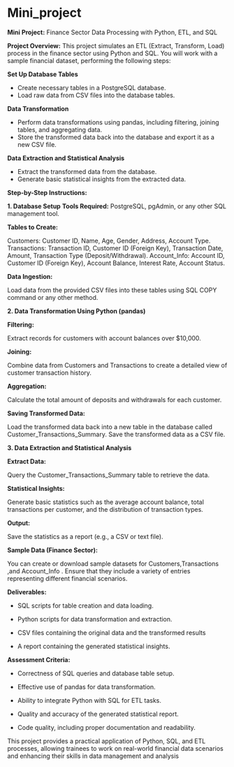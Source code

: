 # Mini_project
**Mini Project:** Finance Sector Data Processing with Python, ETL, and SQL

**Project Overview:** This project simulates an ETL (Extract, Transform, Load) process in the finance sector using Python and SQL. You will work with a sample financial dataset, performing the following steps:

**Set Up Database Tables**
- Create necessary tables in a PostgreSQL database.
- Load raw data from CSV files into the database tables.

**Data Transformation**
- Perform data transformations using pandas, including filtering, joining tables, and aggregating data.
-  Store the transformed data back into the database and export it as a new CSV file.

**Data Extraction and Statistical Analysis**
- Extract the transformed data from the database.
- Generate basic statistical insights from the extracted data.

**Step-by-Step Instructions:**

**1. Database Setup**
  **Tools Required:** PostgreSQL, pgAdmin, or any other SQL management tool.
  
  **Tables to Create:**
  
Customers: Customer ID, Name, Age, Gender, Address, Account Type.
Transactions: Transaction ID, Customer ID (Foreign Key), Transaction Date, Amount, Transaction Type (Deposit/Withdrawal).
Account_Info: Account ID, Customer ID (Foreign Key), Account Balance, Interest Rate, Account Status.
  
**Data Ingestion:**

  Load data from the provided CSV files into these tables using SQL COPY command or any other method.

**2. Data Transformation Using Python (pandas)**

**Filtering:**

Extract records for customers with account balances over $10,000.

**Joining:**

Combine data from Customers and Transactions to create a detailed view of customer transaction history.

**Aggregation:**

Calculate the total amount of deposits and withdrawals for each customer.

**Saving Transformed Data:**

Load the transformed data back into a new table in the database called Customer_Transactions_Summary.
Save the transformed data as a CSV file.

**3. Data Extraction and Statistical Analysis**

  **Extract Data:**  

  Query the Customer_Transactions_Summary table to retrieve the data.
  
  **Statistical Insights:**
  
  Generate basic statistics such as the average account balance, total transactions per customer, and the distribution of transaction types.
  
  **Output:**
  
  Save the statistics as a report (e.g., a CSV or text file).
  
  **Sample Data (Finance Sector):**
  
You can create or download sample datasets for Customers,Transactions ,and Account_Info . Ensure that they include a variety of entries representing different financial scenarios.

**Deliverables:**

  - SQL scripts for table creation and data loading.
    
  - Python scripts for data transformation and extraction.
    
  - CSV files containing the original data and the transformed results
    
  - A report containing the generated statistical insights.
    
**Assessment Criteria:**

  - Correctness of SQL queries and database table setup.
    
  - Effective use of pandas for data transformation.
    
  - Ability to integrate Python with SQL for ETL tasks.
    
  - Quality and accuracy of the generated statistical report.
    
  - Code quality, including proper documentation and readability.
    
This project provides a practical application of Python, SQL, and ETL processes, allowing trainees to work on real-world financial data scenarios and enhancing their skills in data management and analysis
